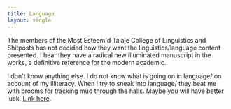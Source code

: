 ```yaml
---
title: Language
layout: single
---
```


The members of the Most Esteem'd Talaje College of Linguistics and Shitposts has not decided how they want the linguistics/language content presented. I hear they have a radical new illuminated manuscript in the works, a definitive reference for the modern academic.  

I don't know anything else. I do not know what is going on in language/ on account of my illiteracy. When I try to sneak into language/ they beat me with brooms for tracking mud through the halls. Maybe you will have better luck. [Link here](https://github.com/ikolith/citatel/tree/main/book/p3_lore_and_worldbuilding/language).
